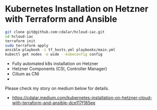 # Kubernetes Installation on Hetzner with Terraform and Ansible

```bash
git clone git@github.com:cdalar/hcloud-iac.git
cd hcloud-iac
terraform init
sudo terraform apply 
ansible-playbook -i tf_hosts.yml playbooks/main.yml
kubectl get nodes -o wide --kubeconfig config
```

* Fully automated k8s installation on Hetzner
* Hetzner Components (CSI, Controller Manager)
* Cilium as CNI
* 

Please check my story on medium below for details. 

* https://cdalar.medium.com/kubernetes-installation-on-hetzner-cloud-with-terraform-and-ansible-dce117f185ee
